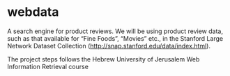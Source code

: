 # webdata
A search engine for product reviews.
We will be using product review data, such as that available for “Fine Foods”, “Movies” etc., in the Stanford Large Network Dataset Collection (http://snap.stanford.edu/data/index.html).

The project steps follows the Hebrew University of Jerusalem Web Information Retrieval course